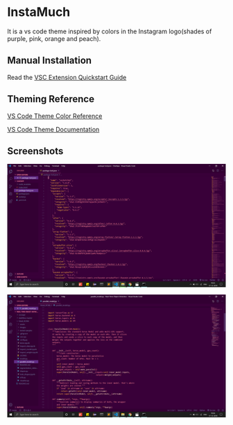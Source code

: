 # InstaMuch 
It is a vs code theme inspired by colors in the Instagram logo(shades of purple, pink, orange and peach).

## Manual Installation

Read the [VSC Extension Quickstart Guide](https://github.com/microsoft/vscode-generator-code/blob/master/generators/app/templates/ext-language/vsc-extension-quickstart.md)

## Theming Reference

[VS Code Theme Color Reference](https://code.visualstudio.com/docs/getstarted/theme-color-reference)

[VS Code Theme Documentation](https://code.visualstudio.com/docs/extensions/themes-snippets-colorizers)


## Screenshots

![Image 1](./screenshots/theme1.png)

![Image 2](./screenshots/theme2.png)